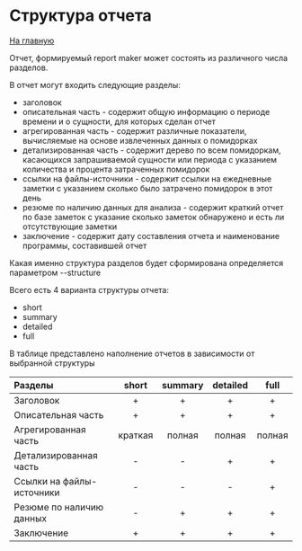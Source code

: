 # Структура отчета

[На главную](../README.md)

Отчет, формируемый report maker может состоять из различного числа разделов.

В отчет могут входить следующие разделы:
- заголовок
- описательная часть - содержит общую информацию о периоде времени и о сущности, для которых сделан отчет 
- агрегированная часть - содержит различные показатели, вычисляемые на основе извлеченных данных о помидорках
- детализированная часть - содержит дерево по всем помидоркам, касающихся запрашиваемой сущности или периода с указанием количества и процента затраченных помидорок
- ссылки на файлы-источники - содержит ссылки на ежедневные заметки с указанием сколько было затрачено помидорок в этот день
- резюме по наличию данных для анализа - содержит краткий отчет по базе заметок с указание сколько заметок обнаружено и есть ли отсутствующие заметки
- заключение - содержит дату составления отчета и наименование программы, составившей отчет

Какая именно структура разделов будет сформирована определяется параметром --structure

Всего есть 4 варианта структуры отчета:
- short
- summary
- detailed
- full

В таблице представлено наполнение отчетов в зависимости от выбранной структуры

| Разделы                   |  short  | summary | detailed |  full  |
| :------------------------ | :-----: | :-----: | :------: | :----: |
| Заголовок                 |    +    |    +    |    +     |   +    |
| Описательная часть        |    +    |    +    |    +     |   +    |
| Агрегированная часть      | краткая | полная  |  полная  | полная |
| Детализированная часть    |    -    |    -    |    +     |   +    |
| Ссылки на файлы-источники |    -    |    -    |    -     |   +    |
| Резюме по наличию данных  |    -    |    +    |    +     |   +    |
| Заключение                |    +    |    +    |    +     |   +    |



